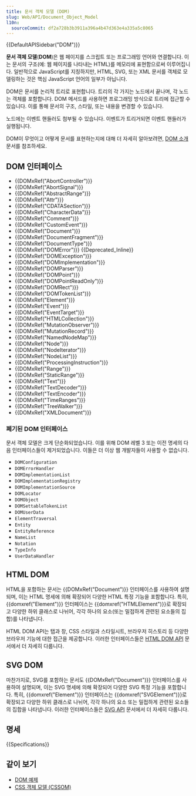 ```yaml
---
title: 문서 객체 모델 (DOM)
slug: Web/API/Document_Object_Model
l10n:
  sourceCommit: df2a728b3b3911a396a4b47d363e4a335a5c8065
---
```


{{DefaultAPISidebar("DOM")}}

**문서 객체 모델**(**DOM**)은 웹 페이지를 스크립트 또는 프로그래밍 언어와 연결합니다. 이는 문서의 구조(예: 웹 페이지를 나타내는 HTML)를 메모리에 표현함으로써 이루어집니다. 일반적으로 JavaScript를 지칭하지만, HTML, SVG, 또는 XML 문서를 객체로 모델링하는 것은 핵심 JavaScript 언어의 일부가 아닙니다.

DOM은 문서를 논리적 트리로 표현합니다. 트리의 각 가지는 노드에서 끝나며, 각 노드는 객체를 포함합니다. DOM 메서드를 사용하면 프로그래밍 방식으로 트리에 접근할 수 있습니다. 이를 통해 문서의 구조, 스타일, 또는 내용을 변경할 수 있습니다.

노드에는 이벤트 핸들러도 첨부될 수 있습니다. 이벤트가 트리거되면 이벤트 핸들러가 실행됩니다.

DOM이 무엇이고 어떻게 문서를 표현하는지에 대해 더 자세히 알아보려면, [DOM 소개](/ko/docs/Web/API/Document_Object_Model/Introduction) 문서를 참조하세요.

## DOM 인터페이스

- {{DOMxRef("AbortController")}}
- {{DOMxRef("AbortSignal")}}
- {{DOMxRef("AbstractRange")}}
- {{DOMxRef("Attr")}}
- {{DOMxRef("CDATASection")}}
- {{DOMxRef("CharacterData")}}
- {{DOMxRef("Comment")}}
- {{DOMxRef("CustomEvent")}}
- {{DOMxRef("Document")}}
- {{DOMxRef("DocumentFragment")}}
- {{DOMxRef("DocumentType")}}
- {{DOMxRef("DOMError")}} {{Deprecated_Inline}}
- {{DOMxRef("DOMException")}}
- {{DOMxRef("DOMImplementation")}}
- {{DOMxRef("DOMParser")}}
- {{DOMxRef("DOMPoint")}}
- {{DOMxRef("DOMPointReadOnly")}}
- {{DOMxRef("DOMRect")}}
- {{DOMxRef("DOMTokenList")}}
- {{DOMxRef("Element")}}
- {{DOMxRef("Event")}}
- {{DOMxRef("EventTarget")}}
- {{DOMxRef("HTMLCollection")}}
- {{DOMxRef("MutationObserver")}}
- {{DOMxRef("MutationRecord")}}
- {{DOMxRef("NamedNodeMap")}}
- {{DOMxRef("Node")}}
- {{DOMxRef("NodeIterator")}}
- {{DOMxRef("NodeList")}}
- {{DOMxRef("ProcessingInstruction")}}
- {{DOMxRef("Range")}}
- {{DOMxRef("StaticRange")}}
- {{DOMxRef("Text")}}
- {{DOMxRef("TextDecoder")}}
- {{DOMxRef("TextEncoder")}}
- {{DOMxRef("TimeRanges")}}
- {{DOMxRef("TreeWalker")}}
- {{DOMxRef("XMLDocument")}}

### 폐기된 DOM 인터페이스

문서 객체 모델은 크게 단순화되었습니다. 이를 위해 DOM 레벨 3 또는 이전 명세의 다음 인터페이스들이 제거되었습니다. 이들은 더 이상 웹 개발자들이 사용할 수 없습니다.

- `DOMConfiguration`
- `DOMErrorHandler`
- `DOMImplementationList`
- `DOMImplementationRegistry`
- `DOMImplementationSource`
- `DOMLocator`
- `DOMObject`
- `DOMSettableTokenList`
- `DOMUserData`
- `ElementTraversal`
- `Entity`
- `EntityReference`
- `NameList`
- `Notation`
- `TypeInfo`
- `UserDataHandler`

## HTML DOM

HTML을 포함하는 문서는 {{DOMxRef("Document")}} 인터페이스를 사용하여 설명되며, 이는 HTML 명세에 의해 확장되어 다양한 HTML 특정 기능을 포함합니다. 특히, {{domxref("Element")}} 인터페이스는 {{domxref("HTMLElement")}}로 확장되고 다양한 하위 클래스로 나뉘어, 각각 하나의 요소(또는 밀접하게 관련된 요소들의 집합)를 나타냅니다.

HTML DOM API는 탭과 창, CSS 스타일과 스타일시트, 브라우저 히스토리 등 다양한 브라우저 기능에 대한 접근을 제공합니다. 이러한 인터페이스들은 [HTML DOM API](/ko/docs/Web/API/HTML_DOM_API) 문서에서 더 자세히 다룹니다.

## SVG DOM

마찬가지로, SVG를 포함하는 문서도 {{DOMxRef("Document")}} 인터페이스를 사용하여 설명되며, 이는 SVG 명세에 의해 확장되어 다양한 SVG 특정 기능을 포함합니다. 특히, {{domxref("Element")}} 인터페이스는 {{domxref("SVGElement")}}로 확장되고 다양한 하위 클래스로 나뉘어, 각각 하나의 요소 또는 밀접하게 관련된 요소들의 집합을 나타냅니다. 이러한 인터페이스들은 [SVG API](/ko/docs/Web/API/SVG_API) 문서에서 더 자세히 다룹니다.

## 명세

{{Specifications}}

## 같이 보기

- [DOM 예제](/ko/docs/Web/API/Document_Object_Model/Examples)
- [CSS 객체 모델 (CSSOM)](/ko/docs/Web/API/CSS_Object_Model)
